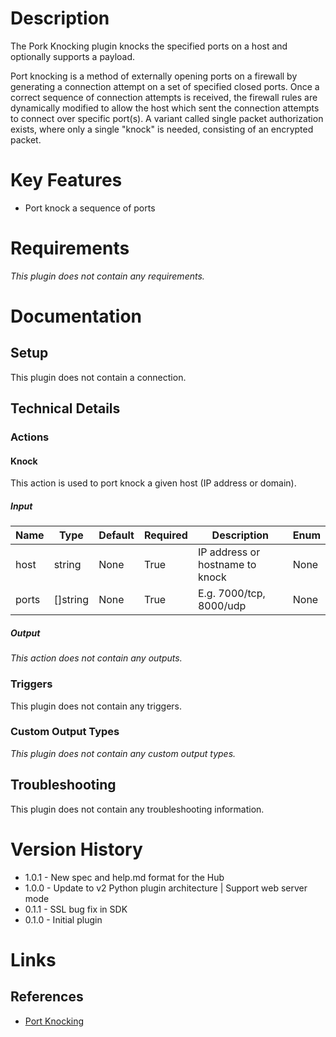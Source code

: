 # Description

The Pork Knocking plugin knocks the specified ports on a host and optionally supports a payload.

Port knocking is a method of externally opening ports on a firewall by generating a connection attempt on a set of 
specified closed ports. Once a correct sequence of connection attempts is received, the firewall rules are 
dynamically modified to allow the host which sent the connection attempts to connect over specific port(s). 
A variant called single packet authorization exists, where only a single "knock" is needed, consisting of an 
encrypted packet.

# Key Features

* Port knock a sequence of ports

# Requirements

_This plugin does not contain any requirements._

# Documentation

## Setup

This plugin does not contain a connection.

## Technical Details

### Actions

#### Knock

This action is used to port knock a given host (IP address or domain).

##### Input

|Name|Type|Default|Required|Description|Enum|
|----|----|-------|--------|-----------|----|
|host|string|None|True|IP address or hostname to knock|None|
|ports|[]string|None|True|E.g. 7000/tcp, 8000/udp|None|

##### Output

_This action does not contain any outputs._

### Triggers

This plugin does not contain any triggers.

### Custom Output Types

_This plugin does not contain any custom output types._

## Troubleshooting

This plugin does not contain any troubleshooting information.

# Version History

* 1.0.1 - New spec and help.md format for the Hub
* 1.0.0 - Update to v2 Python plugin architecture | Support web server mode
* 0.1.1 - SSL bug fix in SDK
* 0.1.0 - Initial plugin

# Links

## References

* [Port Knocking](https://en.wikipedia.org/wiki/Port_knocking)

